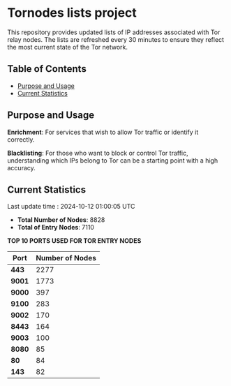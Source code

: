 # Tornodes lists project

This repository provides updated lists of IP addresses associated with Tor relay nodes. The lists are refreshed every 30 minutes to ensure they reflect the most current state of the Tor network.

## Table of Contents

- [Purpose and Usage](#purpose-and-usage)
- [Current Statistics](#current-statistics)


## Purpose and Usage

**Enrichment**: For services that wish to allow Tor traffic or identify it correctly.

**Blacklisting**: For those who want to block or control Tor traffic, understanding which IPs belong to Tor can be a starting point with a high accuracy.

## Current Statistics

Last update time : 2024-10-12 01:00:05 UTC

- **Total Number of Nodes**: 8828
- **Total of Entry Nodes**: 7110

**TOP 10 PORTS USED FOR TOR ENTRY NODES**

| **Port** | **Number of Nodes** |
|------|-----------------|
| **443**   | 2277  |
| **9001**   | 1773  |
| **9000**   | 397  |
| **9100**   | 283  |
| **9002**   | 170  |
| **8443**   | 164  |
| **9003**   | 100  |
| **8080**   | 85  |
| **80**   | 84  |
| **143**   | 82  |

